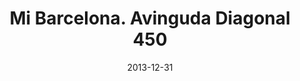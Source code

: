 ---
layout: shop
modal-id: 1001
date: 2013-12-31
img: 31-12-2013.jpg
alt: image-alt
size: 21x30cm
price: 45€
shipping: Not included
category: shop
title: Mi Barcelona. Avinguda Diagonal 450 
description: <p>Mi Barcelona. Avinguda Diagonal 450. Ildefons Cerdà was genial Catalan urban planner. Avinguda Diagonal is one of the most important avenues in Barcelona. If you'll go across the Diagonal you can find one beautiful church - Iglesia y Convento de Pompeia. The architects of this masterpiece were Enric Sagnier i Villavecchia.</p> <p>I wish you to bring in your house coziness and calmness enjoying this genial masterpiece. Please fill in the form below to make order.</p>
---